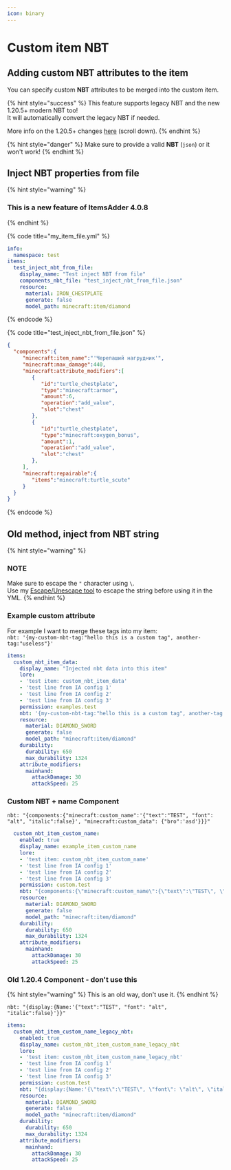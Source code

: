 ```yaml
---
icon: binary
---
```


# Custom item NBT

## Adding custom NBT attributes to the item

You can specify custom **NBT** attributes to be merged into the custom item.

{% hint style="success" %}
This feature supports legacy NBT and the new 1.20.5+ modern NBT too!\
It will automatically convert the legacy NBT if needed.

More info on the 1.20.5+ changes [here](https://www.minecraft.net/en-us/article/minecraft-java-edition-1-20-5) (scroll down).
{% endhint %}

{% hint style="danger" %}
Make sure to provide a valid **NBT** (`json`) or it won't work!
{% endhint %}

## Inject NBT properties from file

{% hint style="warning" %}
### This is a new feature of ItemsAdder 4.0.8
{% endhint %}

{% code title="my_item_file.yml" %}
```yaml
info:
  namespace: test
items:
  test_inject_nbt_from_file:
    display_name: "Test inject NBT from file"
    components_nbt_file: "test_inject_nbt_from_file.json"
    resource:
      material: IRON_CHESTPLATE
      generate: false
      model_path: minecraft:item/diamond
```
{% endcode %}

{% code title="test_inject_nbt_from_file.json" %}
```json
{
  "components":{
     "minecraft:item_name":"'Черепаший нагрудник'",
     "minecraft:max_damage":440,
     "minecraft:attribute_modifiers":[
        {
           "id":"turtle_chestplate",
           "type":"minecraft:armor",
           "amount":6,
           "operation":"add_value",
           "slot":"chest"
        },
        {
           "id":"turtle_chestplate",
           "type":"minecraft:oxygen_bonus",
           "amount":1,
           "operation":"add_value",
           "slot":"chest"
        },
     ],
     "minecraft:repairable":{
        "items":"minecraft:turtle_scute"
     }
  }
}
```
{% endcode %}

## Old method, inject from NBT string

{% hint style="warning" %}
### NOTE

Make sure to escape the `"` character using `\`.\
Use my [Escape/Unescape tool](https://escape-mc-components.lonedev.workers.dev/) to escape the string before using it in the YML.
{% endhint %}

### Example custom attribute

For example I want to merge these tags into my item:\
`nbt: '{my-custom-nbt-tag:"hello this is a custom tag", another-tag:"useless"}'`

```yaml
items:
  custom_nbt_item_data:
    display_name: "Injected nbt data into this item"
    lore:
    - 'test item: custom_nbt_item_data'
    - 'test line from IA config 1'
    - 'test line from IA config 2'
    - 'test line from IA config 3'
    permission: examples.test
    nbt: '{my-custom-nbt-tag:"hello this is a custom tag", another-tag:"useless"}'
    resource:
      material: DIAMOND_SWORD
      generate: false
      model_path: "minecraft:item/diamond"
    durability:
      durability: 650
      max_durability: 1324
    attribute_modifiers:
      mainhand:
        attackDamage: 30
        attackSpeed: 25
```

### Custom NBT + name Component

`nbt: "{components:{"minecraft:custom_name":'{"text":"TEST", "font": "alt", "italic":false}', "minecraft:custom_data": {"bro":'asd'}}}"`

```yaml
  custom_nbt_item_custom_name:
    enabled: true
    display_name: example_item_custom_name
    lore:
    - 'test item: custom_nbt_item_custom_name'
    - 'test line from IA config 1'
    - 'test line from IA config 2'
    - 'test line from IA config 3'
    permission: custom.test
    nbt: "{components:{\"minecraft:custom_name\":{\"text\":\"TEST\", \"font\": \"alt\", \"italic\":false}, \"minecraft:custom_data\": {\"bro\":'asd'}}}"
    resource:
      material: DIAMOND_SWORD
      generate: false
      model_path: "minecraft:item/diamond"
    durability:
      durability: 650
      max_durability: 1324
    attribute_modifiers:
      mainhand:
        attackDamage: 30
        attackSpeed: 25
```

### Old 1.20.4 Component - don't use this

{% hint style="warning" %}
This is an old way, don't use it.
{% endhint %}

`nbt: "{display:{Name:'{"text":"TEST", "font": "alt", "italic":false}'}}"`

```yml
items:
  custom_nbt_item_custom_name_legacy_nbt:
    enabled: true
    display_name: custom_nbt_item_custom_name_legacy_nbt
    lore:
    - 'test item: custom_nbt_item_custom_name_legacy_nbt'
    - 'test line from IA config 1'
    - 'test line from IA config 2'
    - 'test line from IA config 3'
    permission: custom.test
    nbt: "{display:{Name:'{\"text\":\"TEST\", \"font\": \"alt\", \"italic\":false}'}}"
    resource:
      material: DIAMOND_SWORD
      generate: false
      model_path: "minecraft:item/diamond"
    durability:
      durability: 650
      max_durability: 1324
    attribute_modifiers:
      mainhand:
        attackDamage: 30
        attackSpeed: 25
```

